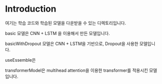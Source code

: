 # Introduction
여기는 학습 코드와 학습된 모델을 다운받을 수 있는 디렉토리입니다.

basic 모델은 CNN + LSTM 을 이용해서 만든 모델입니다.

basicWithDropout 모델은 CNN + LSTM을 기반으로, Dropout을 사용한 모델입니다.

useEssemble은 

transformerModel은 multihead attention을 이용한 transformer를 적용시킨 모델입니다.
